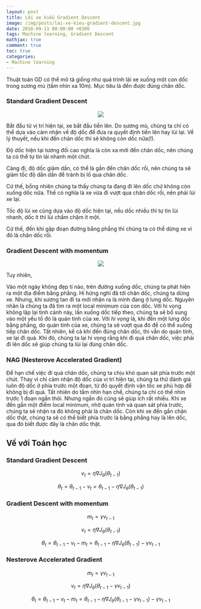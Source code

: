 ```yaml
---
layout: post
title: Lái xe kiểu Gradient Descent
image: /img/posts/lai-xe-kieu-gradient-descent.jpg
date: 2018-09-11 00:00:00 +0300
tags: Machine learning, Gradient Descent
mathjax: true
comment: true
toc: true
categories:
- Machine learning
---
```


Thuật toán GD có thể mô tả giống như quá trình lái xe xuống một con dốc trong sương mù (tầm nhìn xa 10m). Mục tiêu là đến được đúng chân dốc.

### Standard Gradient Descent

<p align="center">
<img src="/img/gradient-descent-1.jpg" />
</p>

Bắt đầu từ vị trí hiện tại, xe bắt đầu tiến lên. Do sương mù, chúng ta chỉ có thể dựa vào cảm nhận về độ dốc để đưa ra quyết định tiến lên hay lùi lại. Về lý thuyết, nếu khi đến chân dốc thì sẽ không còn dốc nữa(!).

Độ dốc hiện tại tương đối cao nghĩa là còn xa mới đến chân dốc, nên chúng ta có thể tự tin lái nhanh một chút.

Càng đi, độ dốc giảm dần, có thể là gần đến chân dốc rồi, nên chúng ta sẽ giảm tốc độ dần dần để tránh bị lố qua chân dốc.

Cứ thế, bỗng nhiên chúng ta thấy chúng ta đang đi lên dốc chứ không còn xuống dốc nữa. Thế có nghĩa là xe vừa đi vượt qua chân dốc rồi, nên phải lùi xe lại.

Tốc độ lùi xe cũng dựa vào độ dốc hiện tại, nếu dốc nhiều thì tự tin lùi nhanh, dốc ít thì lùi chầm chậm ít một.

Cứ thế, đến khi gặp đoạn đường bằng phẳng thì chúng ta có thể dừng xe vì đó là chân dốc rồi.

### Gradient Descent with momentum

<p align="center">
<img src="/img/gd-momentum.jpg"/>
</p>

Tuy nhiên,

Vào một ngày không đẹp tí nào, trên đường xuống dốc, chúng ta phát hiện ra một địa điểm bằng phẳng. Hí hửng nghĩ đã tới chân dốc, chúng ta dừng xe. Nhưng, khi sương tan đi ta mới nhận ra là mình đang ở lưng dốc. Nguyên nhân là chúng ta đã tìm ra một local minimum của con dốc.
Với hi vọng không lặp lại tình cảnh này, lần xuống dốc tiếp theo, chúng ta sẽ bổ sung vào một yếu tố đó là quán tính của xe. Với _hi vọng_ là, khi đến một lưng dốc bằng phẳng, do quán tính của xe, chúng ta sẽ vượt qua đó để có thể xuống tiếp chân dốc.
Tất nhiên, kể cả khi đến đúng chân dốc, thì vẫn do quán tính, xe lại đi quá. Khi đó, chúng ta lại hi vọng rằng khi đi quá chân dốc, việc phải đi lên dốc sẽ giúp chúng ta lùi lại đúng chân dốc.

### NAG (Nesterove Accelerated Gradient)

Để hạn chế việc đi quá chân dốc, chúng ta chịu khó quan sát phía trước một chút. Thay vì chỉ cảm nhận độ dốc của vị trí hiện tại, chúng ta thử đánh giá luôn độ dốc ở phía trước một đoạn, từ đó quyết định vận tốc xe phù hợp để không bị đi quá. Tất nhiên do tầm nhìn hạn chế, chúng ta chỉ có thể nhìn trước 1 đoạn ngắn thôi. Nhưng ngần đó cũng sẽ giúp ích rất nhiều.
Khi xe đến gần một điểm local minimum, nhờ quán tính và quan sát phía trước, chúng ta sẽ nhận ra đó không phải là chân dốc.
Còn khi xe đến gần chân dốc thật, chúng ta sẽ có thể biết phía trước là bằng phẳng hay là lên dốc, qua đó biết được đây là chân dốc thật.

## Về với Toán học

### Standard Gradient Descent

$$
v_t=\eta \nabla{J_\theta(\theta_{t-1})}
$$

$$\theta_t=\theta_{t-1}-v_t=\theta_{t-1}-\eta\nabla{J_\theta(\theta_{t-1})}$$

### Gradient Descent with momentum

$$m_t=\gamma v_{t-1}$$

$$v_t=\eta \nabla{J_\theta(\theta_{t-1})}$$

$$\theta_t=\theta_{t-1}-v_t-m_t=\theta_{t-1}-\eta\nabla{J_\theta(\theta_{t-1})} -\gamma v_{t-1}$$

### Nesterove Accelerated Gradient

$$m_t=\gamma v_{t-1}$$

$$v_t=\eta \nabla{J_\theta(\theta_{t-1}-\gamma v_{t-1})}$$

$$\theta_t=\theta_{t-1}-v_t-m_t=\theta_{t-1}-\eta\nabla{J_\theta(\theta_{t-1}-\gamma v_{t-1})} -\gamma v_{t-1}$$
